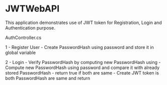 # JWTWebAPI

This application demonstrates use of JWT token for Registration, Login and Authentication purpose.

AuthController.cs 

1 - Register User
	- Create PasswordHash using password and store it in global variable

2 - Login
	- Verify PasswordHash by computing new PasswordHash using 
		- Compute new PasswordHash using password and compare it with already stored PasswordHash
		- return true if both are same 
	- Create JWT token is both PasswordHash are same and return
	